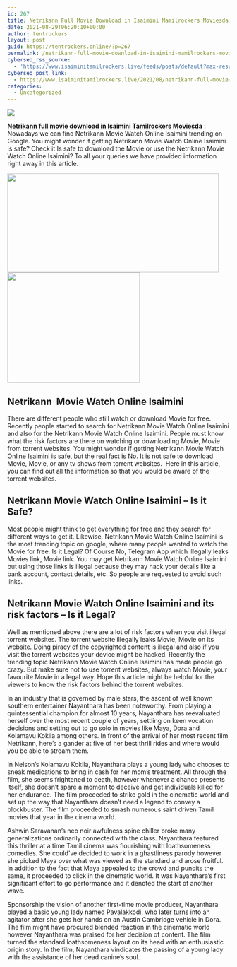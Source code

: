 ```yaml
---
id: 267
title: Netrikann Full Movie Download in Isaimini Mamilrockers Moviesda
date: 2021-08-29T06:20:10+00:00
author: tentrockers
layout: post
guid: https://tentrockers.online/?p=267
permalink: /netrikann-full-movie-download-in-isaimini-mamilrockers-moviesda/
cyberseo_rss_source:
  - 'https://www.isaiminitamilrockers.live/feeds/posts/default?max-results=150&start-index=1'
cyberseo_post_link:
  - https://www.isaiminitamilrockers.live/2021/08/netrikann-full-movie-download-in-isaimini-tamilrockers-moviesda.html
categories:
  - Uncategorized
---
```

<div class="media_block">
  <img src="https://1.bp.blogspot.com/-E65w9efDC5Q/YRcjUYZ2GKI/AAAAAAAABIQ/sBurjqYmfrAGWuP7cqJns64_JWRWiwJLgCLcBGAsYHQ/s72-w479-h224-c/NETRIKAN.jpg" class="media_thumbnail" />
</div>

<meta content="Netrikann full movie download in Isaimini Tamilrockers Moviesda : Nowadays we can find Netrikann Movie Watch Online Isaimini trending on Go..." name="twitter:description" />

  


<center>
</center>

<span><b><a href="https://www.tamilrockerz.online/netrikann-movie-2021-full-movie-download-isaimini/">Netrikann full movie download in Isaimini Tamilrockers Moviesda</a></b> : Nowadays we can find Netrikann Movie Watch Online Isaimini trending on Google. You might wonder if getting Netrikann Movie Watch Online Isaimini is safe? Check it Is safe to download the Movie or use the Netrikann Movie Watch Online Isaimini? To all your queries we have provided information right away in this article.</span>

<div class="separator">
  <a href="https://1.bp.blogspot.com/-E65w9efDC5Q/YRcjUYZ2GKI/AAAAAAAABIQ/sBurjqYmfrAGWuP7cqJns64_JWRWiwJLgCLcBGAsYHQ/s1280/NETRIKAN.jpg" imageanchor="1"><img loading="lazy" border="0" data-original-height="720" data-original-width="1280" height="224" src="https://1.bp.blogspot.com/-E65w9efDC5Q/YRcjUYZ2GKI/AAAAAAAABIQ/sBurjqYmfrAGWuP7cqJns64_JWRWiwJLgCLcBGAsYHQ/w479-h224/NETRIKAN.jpg" width="479" /></a>
</div>



<div class="separator">
  <a href="https://www.tamilrockerz.online/netrikann-movie-2021-full-movie-download-isaimini/" imageanchor="1"><img loading="lazy" border="0" data-original-height="250" data-original-width="300" height="250" src="https://1.bp.blogspot.com/-nfbzYVobUik/YMlpOerzdgI/AAAAAAAAA3Y/aAupsOUs_WMY6Lv7R1OtZhI6OqaRh-YAwCPcBGAYYCw/s0/e854879156f0849f3d27a89db88ed039.png" width="300" /></a>
</div>

<span id="docs-internal-guid-9d03904c-7fff-7c4f-9c51-614c497ef695"></p> 

<h2 dir="ltr">
  <span>Netrikann&nbsp; Movie Watch Online Isaimini</span>
</h2>

<p dir="ltr">
  <span>There are different people who still watch or download Movie for free. Recently people started to search for Netrikann Movie Watch Online Isaimini and also for the Netrikann Movie Watch Online Isaimini. People must know what the risk factors are there on watching or downloading Movie, Movie from torrent websites. You might wonder if getting Netrikann Movie Watch Online Isaimini is safe, but the real fact is No. It is not safe to download Movie, Movie, or any tv shows from torrent websites.&nbsp; Here in this article, you can find out all the information so that you would be aware of the torrent websites.</span>
</p>

<h2 dir="ltr">
  <span>Netrikann Movie Watch Online Isaimini </span><span>&#8211; </span><span>Is it Safe?</span>
</h2>

<p dir="ltr">
  <span>Most people might think to get everything for free and they search for different ways to get it. Likewise, Netrikann Movie Watch Online Isaimini is the most trending topic on google, where many people wanted to watch the Movie for free. Is it Legal? Of Course No, Telegram App which illegally leaks Movies link, Movie link. You may get Netrikann Movie Watch Online Isaimini but using those links is illegal because they may hack your details like a bank account, contact details, etc. So people are requested to avoid such links.</span>
</p>

<h2 dir="ltr">
  <span>Netrikann Movie Watch Online Isaimini and its risk factors </span><span>&#8211; Is it Legal?</span>
</h2>

<p dir="ltr">
  <span>Well as mentioned above there are a lot of risk factors when you visit illegal torrent websites. The torrent website illegally leaks Movie, Movie on its website. Doing piracy of the copyrighted content is illegal and also if you visit the torrent websites your device might be hacked. Recently the trending topic Netrikann Movie Watch Online Isaimini has made people go crazy. But make sure not to use torrent websites, always watch Movie, your favourite Movie in a legal way. Hope this article might be helpful for the viewers to know the risk factors behind the torrent websites.</span>
</p>

<p dir="ltr">
  <span>In an industry that is governed by male stars, the ascent of well known southern entertainer Nayanthara has been noteworthy. From playing a quintessential champion for almost 10 years, Nayanthara has reevaluated herself over the most recent couple of years, settling on keen vocation decisions and setting out to go solo in movies like Maya, Dora and Kolamavu Kokila among others. In front of the arrival of her most recent film Netrikann, here’s a gander at five of her best thrill rides and where would you be able to stream them.</span>
</p>

<p dir="ltr">
  <span>In Nelson’s Kolamavu Kokila, Nayanthara plays a young lady who chooses to sneak medications to bring in cash for her mom’s treatment. All through the film, she seems frightened to death, however whenever a chance presents itself, she doesn’t spare a moment to deceive and get individuals killed for her endurance. The film proceeded to strike gold in the cinematic world and set up the way that Nayanthara doesn’t need a legend to convey a blockbuster. The film proceeded to smash numerous saint driven Tamil movies that year in the cinema world.</span>
</p>

<p dir="ltr">
  <span>Ashwin Saravanan’s neo noir awfulness spine chiller broke many generalizations ordinarily connected with the class. Nayanthara featured this thriller at a time Tamil cinema was flourishing with loathsomeness comedies. She could’ve decided to work in a ghastliness parody however she picked Maya over what was viewed as the standard and arose fruitful. In addition to the fact that Maya appealed to the crowd and pundits the same, it proceeded to click in the cinematic world. It was Nayanthara’s first significant effort to go performance and it denoted the start of another wave.</span>
</p>

<p dir="ltr">
  <span>Sponsorship the vision of another first-time movie producer, Nayanthara played a basic young lady named Pavalakkodi, who later turns into an agitator after she gets her hands on an Austin Cambridge vehicle in Dora. The film might have procured blended reaction in the cinematic world however Nayanthara was praised for her decision of content. The film turned the standard loathsomeness layout on its head with an enthusiastic origin story. In the film, Nayanthara vindicates the passing of a young lady with the assistance of her dead canine’s soul.</span>
</p>

<p dir="ltr">
  <span>&nbsp;</span>
</p>

<p>
  </span><br /> 
  
  <center>
  </center>
</p>